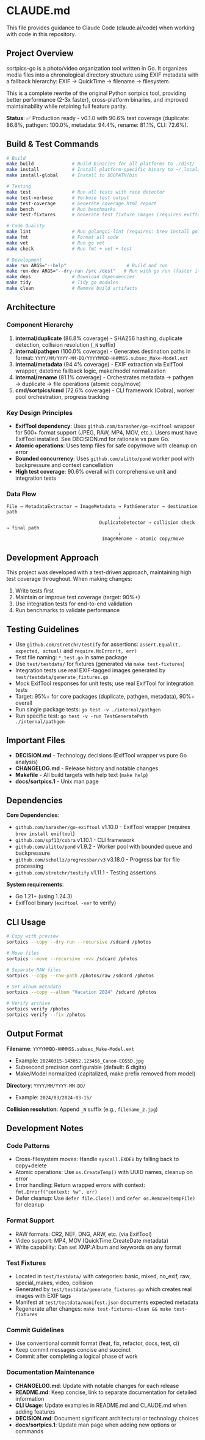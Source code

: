 # CLAUDE.md

This file provides guidance to Claude Code (claude.ai/code) when working with code in this repository.

## Project Overview

sortpics-go is a photo/video organization tool written in Go. It organizes media files into a chronological directory structure using EXIF metadata with a fallback hierarchy: EXIF → QuickTime → filename → filesystem.

This is a complete rewrite of the original Python sortpics tool, providing better performance (2-3x faster), cross-platform binaries, and improved maintainability while retaining full feature parity.

**Status**: ✅ Production ready - v0.1.0 with 90.6% test coverage (duplicate: 86.8%, pathgen: 100.0%, metadata: 94.4%, rename: 81.1%, CLI: 72.6%).

## Build & Test Commands

```bash
# Build
make build              # Build binaries for all platforms to ./dist/
make install            # Install platform-specific binary to ~/.local/bin
make install-global     # Install to $GOPATH/bin

# Testing
make test               # Run all tests with race detector
make test-verbose       # Verbose test output
make test-coverage      # Generate coverage.html report
make bench              # Run benchmarks
make test-fixtures      # Generate test fixture images (requires exiftool)

# Code Quality
make lint               # Run golangci-lint (requires: brew install golangci-lint)
make fmt                # Format all code
make vet                # Run go vet
make check              # Run fmt + vet + test

# Development
make run ARGS="--help"                      # Build and run
make run-dev ARGS="--dry-run /src /dest"   # Run with go run (faster iteration)
make deps               # Download dependencies
make tidy               # Tidy go modules
make clean              # Remove build artifacts
```

## Architecture

### Component Hierarchy

1. **internal/duplicate** (86.8% coverage) - SHA256 hashing, duplicate detection, collision resolution (`_N` suffix)
2. **internal/pathgen** (100.0% coverage) - Generates destination paths in format: `YYYY/MM/YYYY-MM-DD/YYYYMMDD-HHMMSS.subsec_Make-Model.ext`
3. **internal/metadata** (94.4% coverage) - EXIF extraction via ExifTool wrapper, datetime fallback logic, make/model normalization
4. **internal/rename** (81.1% coverage) - Orchestrates metadata → pathgen → duplicate → file operations (atomic copy/move)
5. **cmd/sortpics/cmd** (72.6% coverage) - CLI framework (Cobra), worker pool orchestration, progress tracking

### Key Design Principles

- **ExifTool dependency**: Uses `github.com/barasher/go-exiftool` wrapper for 500+ format support (JPEG, RAW, MP4, MOV, etc.). Users must have ExifTool installed. See DECISION.md for rationale vs pure Go.
- **Atomic operations**: Uses temp files for safe copy/move with cleanup on error
- **Bounded concurrency**: Uses `github.com/alitto/pond` worker pool with backpressure and context cancellation
- **High test coverage**: 90.6% overall with comprehensive unit and integration tests

### Data Flow

```
File → MetadataExtractor → ImageMetadata → PathGenerator → destination path
                                         ↓
                                  DuplicateDetector → collision check → final path
                                         ↓
                                   ImageRename → atomic copy/move
```

## Development Approach

This project was developed with a test-driven approach, maintaining high test coverage throughout. When making changes:

1. Write tests first
2. Maintain or improve test coverage (target: 90%+)
3. Use integration tests for end-to-end validation
4. Run benchmarks to validate performance

## Testing Guidelines

- Use `github.com/stretchr/testify` for assertions: `assert.Equal(t, expected, actual)` and `require.NoError(t, err)`
- Test file naming: `*_test.go` in same package
- Use `test/testdata/` for fixtures (generated via `make test-fixtures`)
- Integration tests use real EXIF-tagged images generated by `test/testdata/generate_fixtures.go`
- Mock ExifTool responses for unit tests; use real ExifTool for integration tests
- Target: 95%+ for core packages (duplicate, pathgen, metadata), 90%+ overall
- Run single package tests: `go test -v ./internal/pathgen`
- Run specific test: `go test -v -run TestGeneratePath ./internal/pathgen`

## Important Files

- **DECISION.md** - Technology decisions (ExifTool wrapper vs pure Go analysis)
- **CHANGELOG.md** - Release history and notable changes
- **Makefile** - All build targets with help text (`make help`)
- **docs/sortpics.1** - Unix man page

## Dependencies

**Core Dependencies**:
- `github.com/barasher/go-exiftool` v1.10.0 - ExifTool wrapper (requires `brew install exiftool`)
- `github.com/spf13/cobra` v1.10.1 - CLI framework
- `github.com/alitto/pond` v1.9.2 - Worker pool with bounded queue and backpressure
- `github.com/schollz/progressbar/v3` v3.18.0 - Progress bar for file processing
- `github.com/stretchr/testify` v1.11.1 - Testing assertions

**System requirements**:
- Go 1.21+ (using 1.24.3)
- ExifTool binary (`exiftool -ver` to verify)

## CLI Usage

```bash
# Copy with preview
sortpics --copy --dry-run --recursive /sdcard /photos

# Move files
sortpics --move --recursive -vvv /sdcard /photos

# Separate RAW files
sortpics --copy --raw-path /photos/raw /sdcard /photos

# Set album metadata
sortpics --copy --album "Vacation 2024" /sdcard /photos

# Verify archive
sortpics verify /photos
sortpics verify --fix /photos
```

## Output Format

**Filename**: `YYYYMMDD-HHMMSS.subsec_Make-Model.ext`
- Example: `20240315-143052.123456_Canon-EOS5D.jpg`
- Subsecond precision configurable (default: 6 digits)
- Make/Model normalized (capitalized, make prefix removed from model)

**Directory**: `YYYY/MM/YYYY-MM-DD/`
- Example: `2024/03/2024-03-15/`

**Collision resolution**: Append `_N` suffix (e.g., `filename_2.jpg`)

## Development Notes

### Code Patterns
- Cross-filesystem moves: Handle `syscall.EXDEV` by falling back to copy+delete
- Atomic operations: Use `os.CreateTemp()` with UUID names, cleanup on error
- Error handling: Return wrapped errors with context: `fmt.Errorf("context: %w", err)`
- Defer cleanup: Use `defer file.Close()` and `defer os.Remove(tempFile)` for cleanup

### Format Support
- RAW formats: CR2, NEF, DNG, ARW, etc. (via ExifTool)
- Video support: MP4, MOV (QuickTime:CreateDate metadata)
- Write capability: Can set XMP:Album and keywords on any format

### Test Fixtures
- Located in `test/testdata/` with categories: basic, mixed, no_exif, raw, special_makes, video, collision
- Generated by `test/testdata/generate_fixtures.go` which creates real images with EXIF tags
- Manifest at `test/testdata/manifest.json` documents expected metadata
- Regenerate after changes: `make test-fixtures-clean && make test-fixtures`

### Commit Guidelines
- Use conventional commit format (feat, fix, refactor, docs, test, ci)
- Keep commit messages concise and succinct
- Commit after completing a logical phase of work

### Documentation Maintenance
- **CHANGELOG.md**: Update with notable changes for each release
- **README.md**: Keep concise, link to separate documentation for detailed information
- **CLI Usage**: Update examples in README.md and CLAUDE.md when adding features
- **DECISION.md**: Document significant architectural or technology choices
- **docs/sortpics.1**: Update man page when adding new options or commands
